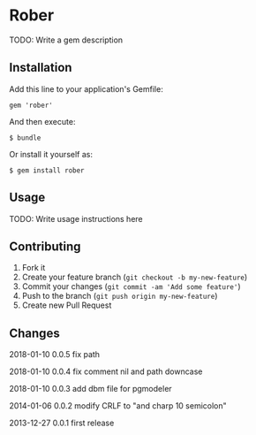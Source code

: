 # Rober

TODO: Write a gem description

## Installation

Add this line to your application's Gemfile:

    gem 'rober'

And then execute:

    $ bundle

Or install it yourself as:

    $ gem install rober

## Usage

TODO: Write usage instructions here

## Contributing

1. Fork it
2. Create your feature branch (`git checkout -b my-new-feature`)
3. Commit your changes (`git commit -am 'Add some feature'`)
4. Push to the branch (`git push origin my-new-feature`)
5. Create new Pull Request

## Changes

2018-01-10 0.0.5
fix path

2018-01-10 0.0.4
fix comment nil and path downcase

2018-01-10 0.0.3
add dbm file for pgmodeler

2014-01-06 0.0.2
modify CRLF to "and charp 10 semicolon"

2013-12-27 0.0.1
first release
